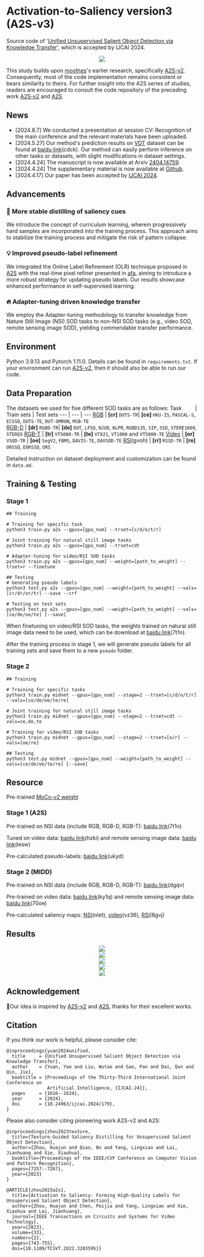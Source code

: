 # Activation-to-Saliency version3 (A2S-v3)
Source code of '[Unified Unsupervised Salient Object Detection via Knowledge Transfer]()', which is accepted by IJCAI 2024.
<div align=center>
<img src="./figures/Overview.png">
</div>

This study builds upon [moothes](https://github.com/moothes)'s earlier research, specifically [A2S-v2](https://github.com/moothes/A2S-v2). Consequently, most of the code implementation remains consistent or bears similarity to theirs. For further insight into the A2S series of studies, readers are encouraged to consult the code repository of the preceding work [A2S-v2](https://github.com/moothes/A2S-v2) and [A2S](https://github.com/moothes/A2S-USOD).
## News
- [2024.8.7] We conducted a presentation at session CV: Recognition of the main conference and the relevant materials have been uploaded. 
- [2024.5.27] Our method's prediction results on [VDT](https://github.com/VDT-2048/VDT-Dataset) dataset can be found at [baidu link](https://pan.baidu.com/s/1bTGEWdmAPfwWnCLTJOxW5A)(cdck). Our method can easily perform inference on other tasks or datasets, with slight modifications in dataset settings. 
- [2024.4.24] The manuscript is now available at Arxiv [2404.14759](https://arxiv.org/abs/2404.14759).
- [2024.4.24] The supplementary material is now available at [Github](https://github.com/I2-Multimedia-Lab/A2S-v3/blob/main/figures/A2S-v3_supp.pdf).
- [2024.4.17] Our paper has been accepted by [IJCAI 2024](https://ijcai24.org/).

## Advancements
### 🚀 More stable distilling of saliency cues
We introduce the concept of curriculum learning, wherein progressively hard samples are incorporated into the training process. This approach aims to stabilize the training process and mitigate the risk of pattern collapse. 
### 💡 Improved pseudo-label refinement
We integrated the Online Label Refinement (OLR) technique proposed in [A2S](https://github.com/moothes/A2S-USOD) with the real-time pixel refiner presented in [afa](https://github.com/rulixiang/afa), aiming to introduce a more robust strategy for updating pseudo labels. Our results showcase enhanced performance in self-supervised learning.
### 🔥 Adapter-tuning driven knowledge transfer
We employ the Adapter-tuning methodology to transfer knowledge from Nature Still Image (NSI) SOD tasks to non-NSI SOD tasks (e.g., video SOD, remote sensing image SOD), yielding commendable transfer performance.

## Environment
Python 3.9.13 and Pytorch 1.11.0. Details can be found in `requirements.txt`. If your environment can run [A2S-v2](https://github.com/moothes/A2S-v2), then it should also be able to run our code.
## Data Preparation
The datasets we used for five different SOD tasks are as follows:
 Task &nbsp; &nbsp; &nbsp; &nbsp; | Train sets | Test sets 
--- | --- | ---
[RGB](https://drive.google.com/file/d/17X4SiSVuBmqkvQJe_ScVARKPM_vgvCOi/view?usp=sharing) | **[cr]** ```DUTS-TR```| **[ce]** ```HKU-IS```, ```PASCAL-S```, ```ECSSD```, ```DUTS-TE```, ```DUT-OMRON```,  ```MSB-TE```   
[RGB-D](https://drive.google.com/file/d/1mvlkHBqpDal3Ce_gxqZWLzBg4QVWY64U/view?usp=sharing) | **[dr]** ```RGBD-TR```| **[de]** ```DUT```, ```LFSD```, ```NJUD```, ```NLPR```, ```RGBD135```, ```SIP```, ```SSD```, ```STERE1000```, ```STEREO```
[RGB-T](https://drive.google.com/file/d/1W-jp9dzUJbWrF6PphKeVk8sLOUiuKT56/view?usp=sharing) | **[tr]** ```VT5000-TR```  | **[te]** ```VT821```, ```VT1000``` and ```VT5000-TE``` 
[Video](https://drive.google.com/file/d/1xDvoFflPdlhxR1WSEyrT3dBQLjWADujR/view?usp=sharing) | **[or]** ```VSOD-TR``` | **[oe]** ```SegV2```, ```FBMS```, ```DAVIS-TE```, ```DAVSOD-TE```
[RSI](https://pan.baidu.com/s/1gp6ZFZNgrKArYwyksk_h9w )(gvoh) | **[rr]** ```RSSD-TR``` | **[re]** ```ORSSD```, ```EORSSD```, ```ORS```

Detailed instruction on dataset deployment and customization can be found in `data.md`.
## Training & Testing

### Stage 1
```
## Training

# Training for specific task
python3 train.py a2s --gpus=[gpu_num] --trset=[c/d/o/t/r]

# Joint training for natural still image tasks
python3 train.py a2s --gpus=[gpu_num] --trset=cdt

# Adapter-tuning for video/RSI SOD tasks
python3 train.py a2s --gpus=[gpu_num] --weight=[path_to_weight] --trset=r --finetune

## Testing
# Generating pseudo labels
python3 test.py a2s --gpus=[gpu_num] --weight=[path_to_weight] --vals=[cr/dr/or/tr] --save --crf

# Testing on test sets
python3 test.py a2s --gpus=[gpu_num] --weight=[path_to_weight] --vals=[ce/de/oe/te] [--save]
```

When finetuning on video/RSI SOD tasks, the weights trained on natural still image data need to be used, which can be download at [baidu link](https://pan.baidu.com/s/1s_2VUuJQOsKGR17yyOu_Rw?pwd=7t1n)(7t1n). 

After the training process in stage 1, we will generate pseudo labels for all training sets and save them to a new ```pseudo``` folder.

### Stage 2
```
## Training

# Training for specific tasks
python3 train.py midnet --gpus=[gpu_num] --stage=2 --trset=[c/d/o/t/r] --vals=[ce/de/oe/te/re]

# Joint training for natural still image tasks
python3 train.py midnet --gpus=[gpu_num] --stage=2 --trset=cdt --vals=ce,de,te

# Training for video/RSI SOD tasks
python3 train.py midnet --gpus=[gpu_num] --stage=2 --trset=[o/r] --vals=[oe/re]

## Testing
python3 test.py midnet --gpus=[gpu_num] --weight=[path_to_weight] --vals=[ce/de/oe/te/re] [--save]
```

## Resource
Pre-trained [MoCo-v2 weight](https://github.com/facebookresearch/moco)
### Stage 1 (A2S)
Pre-trained on NSI data (include RGB, RGB-D, RGB-T): [baidu link](https://pan.baidu.com/s/1s_2VUuJQOsKGR17yyOu_Rw)(7t1n)

Tuned on video data: [baidu link](https://pan.baidu.com/s/1okaxHJy6iG_EdL03BFLEwQ)(hzki) and remote sensing image data: [baidu link](https://pan.baidu.com/s/18Wg-z3iUthU9WrXDtiWjPw)(lesw)

Pre-calculated pseudo-labels: [baidu link](https://pan.baidu.com/s/1_Vf1PbOgsUm7m059QXyoZA)(ukyd)

### Stage 2 (MIDD)
Pre-trained on NSI data (include RGB, RGB-D, RGB-T): [baidu link](https://pan.baidu.com/s/1NBUHkIpnwDWO3rzFMbC4Gg)(dgqv)

Pre-trained on video data: [baidu link](https://pan.baidu.com/s/1gY1nuMtqDA5t5gmvlR2F3Q)(ky1q) and remote sensing image data: [baidu link](https://pan.baidu.com/s/1wnukpQo72F8rwcCaNDK_MA)(70oe)

Pre-calculated saliency maps: [NSI](https://pan.baidu.com/s/162_NUfNt5WnnJlKbWzDEUQ)(nlet), [video](https://pan.baidu.com/s/1K8zNA0BtzG7jBu8NR4LcPg)(vz36), [RSI](https://pan.baidu.com/s/1IliYR8TX-D685LW_lMIgyw)(8gvj)

## Results
<div align=center>
<img src="./figures/RGB.png">
</div>
<div align=center>
<img src="./figures/RGB-D.png">
</div>
<div align=center>
<img src="./figures/RGB-T.png">
</div>
<div align=center>
<img src="./figures/video.png">
</div>
<div align=center>
<img src="./figures/RSI.png">
</div>

## Acknowledgement
🤝Our idea is inspired by [A2S-v2](https://github.com/moothes/A2S-v2) and [A2S](https://github.com/moothes/A2S-USOD), thanks for their excellent works. 

## Citation
If you think our work is helpful, please consider cite:
```
@inproceedings{yuan2024unified,
  title     = {Unified Unsupervised Salient Object Detection via Knowledge Transfer},
  author    = {Yuan, Yao and Liu, Wutao and Gao, Pan and Dai, Qun and Qin, Jie},
  booktitle = {Proceedings of the Thirty-Third International Joint Conference on
               Artificial Intelligence, {IJCAI-24}},
  pages     = {1616--1624},
  year      = {2024},
  doi       = {10.24963/ijcai.2024/179},
}
```
Please also consider citing pioneering work A2S-v2 and A2S:
```
@inproceedings{zhou2023texture,
  title={Texture-Guided Saliency Distilling for Unsupervised Salient Object Detection},
  author={Zhou, Huajun and Qiao, Bo and Yang, Lingxiao and Lai, Jianhuang and Xie, Xiaohua},
  booktitle={Proceedings of the IEEE/CVF Conference on Computer Vision and Pattern Recognition},
  pages={7257--7267},
  year={2023}
}

@ARTICLE{zhou2023a2s1,
  title={Activation to Saliency: Forming High-Quality Labels for Unsupervised Salient Object Detection}, 
  author={Zhou, Huajun and Chen, Peijia and Yang, Lingxiao and Xie, Xiaohua and Lai, Jianhuang},
  journal={IEEE Transactions on Circuits and Systems for Video Technology}, 
  year={2023},
  volume={33},
  number={2},
  pages={743-755},
  doi={10.1109/TCSVT.2022.3203595}}
```

